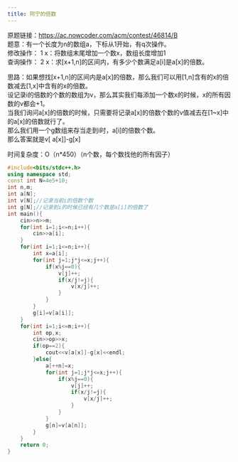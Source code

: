 ```yaml
---
title: 阿宁的倍数
---
```

原题链接：https://ac.nowcoder.com/acm/contest/46814/B  
题意：有一个长度为n的数组a，下标从1开始，有q次操作。  
修改操作： 1 x：将数组末尾增加一个数x，数组长度增加1  
查询操作： 2 x：求[x+1,n]的区间内，有多少个数满足a[i]是a[x]的倍数。  

思路：如果想找[x+1,n]的区间内是a[x]的倍数，那么我们可以用[1,n]含有的x的倍数减去[1,x]中含有的x的倍数。  
设记录i的倍数的个数的数组为v，那么其实我们每添加一个数x的时候，x的所有因数的v都会+1。  
当我们询问a[x]的倍数的时候，只需要将记录a[x]的倍数个数的v值减去在[1~x]中的a[x]的倍数就行了。  
那么我们用一个g数组来存当走到i时，a[i]的倍数个数。  
那么答案就是v[ a[x]]-g[x]  

时间复杂度：O（n*450）（n个数，每个数找他的所有因子）
``` cpp
#include<bits/stdc++.h>
using namespace std;
const int N=4e5+10;
int n,m;
int a[N];
int v[N];//记录当前i的倍数个数
int g[N];//记录到i的时候已经有几个数是a[i]的倍数了
int main(){
	cin>>n>>m;
	for(int i=1;i<=n;i++){
		cin>>a[i];
	}
	for(int i=1;i<=n;i++){
		int x=a[i];
		for(int j=1;j*j<=x;j++){
			if(x%j==0){
				v[j]++;
				if(x/j!=j){
					v[x/j]++;
				}
			}
		}
		g[i]=v[a[i]];
	}
	for(int i=1;i<=m;i++){
		int op,x;
		cin>>op>>x;
		if(op==2){
			cout<<v[a[x]]-g[x]<<endl;
		}else{
			a[++n]=x;
			for(int j=1;j*j<=x;j++){
				if(x%j==0){
					v[j]++;
					if(x/j!=j){
						v[x/j]++;
					}
				}
			}
			g[n]=v[a[n]];
		}
	}
	return 0;
}

```
